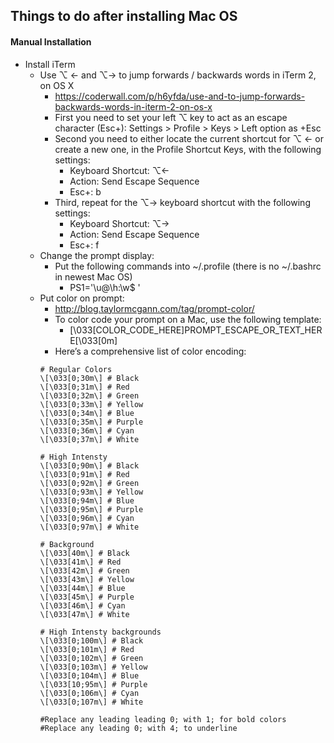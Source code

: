 ## Things to do after installing Mac OS

#### Manual Installation
- Install iTerm
    + Use ⌥ ← and ⌥→ to jump forwards / backwards words in iTerm 2, on OS X
        + https://coderwall.com/p/h6yfda/use-and-to-jump-forwards-backwards-words-in-iterm-2-on-os-x
        + First you need to set your left ⌥ key to act as an escape character (Esc+): Settings > Profile > Keys > Left option as +Esc
        + Second you need to either locate the current shortcut for ⌥ ← or create a new one, in the Profile Shortcut Keys, with the following settings:
            + Keyboard Shortcut: ⌥←
            + Action: Send Escape Sequence
            + Esc+: b
        + Third, repeat for the ⌥→ keyboard shortcut with the following settings:
            + Keyboard Shortcut: ⌥→
            + Action: Send Escape Sequence
            + Esc+: f
    + Change the prompt display:
        + Put the following commands into ~/.profile (there is no ~/.bashrc in newest Mac OS)
            + PS1='\u@\h:\w\$ '
    + Put color on prompt:
        + http://blog.taylormcgann.com/tag/prompt-color/
        + To color code your prompt on a Mac, use the following template:
            + \[\033[COLOR_CODE_HERE\]PROMPT_ESCAPE_OR_TEXT_HERE\[\033[0m\]
        + Here’s a comprehensive list of color encoding:
        ```
        # Regular Colors
        \[\033[0;30m\] # Black
        \[\033[0;31m\] # Red
        \[\033[0;32m\] # Green
        \[\033[0;33m\] # Yellow
        \[\033[0;34m\] # Blue
        \[\033[0;35m\] # Purple
        \[\033[0;36m\] # Cyan
        \[\033[0;37m\] # White

        # High Intensty
        \[\033[0;90m\] # Black
        \[\033[0;91m\] # Red
        \[\033[0;92m\] # Green
        \[\033[0;93m\] # Yellow
        \[\033[0;94m\] # Blue
        \[\033[0;95m\] # Purple
        \[\033[0;96m\] # Cyan
        \[\033[0;97m\] # White

        # Background
        \[\033[40m\] # Black
        \[\033[41m\] # Red
        \[\033[42m\] # Green
        \[\033[43m\] # Yellow
        \[\033[44m\] # Blue
        \[\033[45m\] # Purple
        \[\033[46m\] # Cyan
        \[\033[47m\] # White

        # High Intensty backgrounds
        \[\033[0;100m\] # Black
        \[\033[0;101m\] # Red
        \[\033[0;102m\] # Green
        \[\033[0;103m\] # Yellow
        \[\033[0;104m\] # Blue
        \[\033[10;95m\] # Purple
        \[\033[0;106m\] # Cyan
        \[\033[0;107m\] # White

        #Replace any leading leading 0; with 1; for bold colors
        #Replace any leading 0; with 4; to underline
        ```
